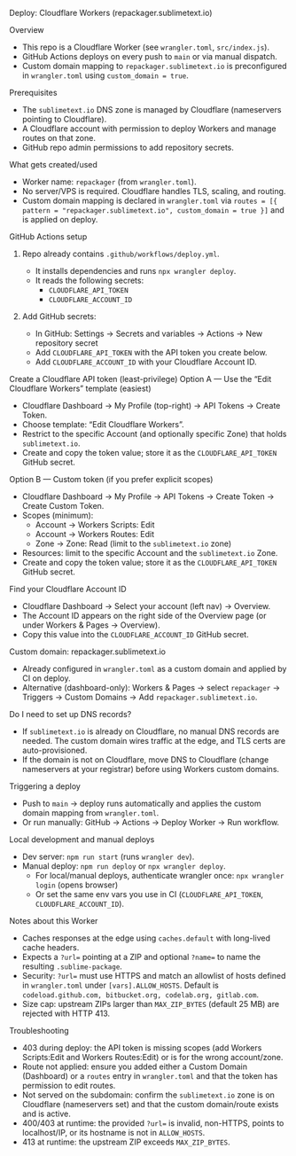 Deploy: Cloudflare Workers (repackager.sublimetext.io)

Overview
- This repo is a Cloudflare Worker (see `wrangler.toml`, `src/index.js`).
- GitHub Actions deploys on every push to `main` or via manual dispatch.
- Custom domain mapping to `repackager.sublimetext.io` is preconfigured in `wrangler.toml` using `custom_domain = true`.

Prerequisites
- The `sublimetext.io` DNS zone is managed by Cloudflare (nameservers pointing to Cloudflare).
- A Cloudflare account with permission to deploy Workers and manage routes on that zone.
- GitHub repo admin permissions to add repository secrets.

What gets created/used
- Worker name: `repackager` (from `wrangler.toml`).
- No server/VPS is required. Cloudflare handles TLS, scaling, and routing.
- Custom domain mapping is declared in `wrangler.toml` via `routes = [{ pattern = "repackager.sublimetext.io", custom_domain = true }]` and is applied on deploy.

GitHub Actions setup
1) Repo already contains `.github/workflows/deploy.yml`.
   - It installs dependencies and runs `npx wrangler deploy`.
   - It reads the following secrets:
     - `CLOUDFLARE_API_TOKEN`
     - `CLOUDFLARE_ACCOUNT_ID`

2) Add GitHub secrets:
   - In GitHub: Settings → Secrets and variables → Actions → New repository secret
   - Add `CLOUDFLARE_API_TOKEN` with the API token you create below.
   - Add `CLOUDFLARE_ACCOUNT_ID` with your Cloudflare Account ID.

Create a Cloudflare API token (least-privilege)
Option A — Use the “Edit Cloudflare Workers” template (easiest)
- Cloudflare Dashboard → My Profile (top-right) → API Tokens → Create Token.
- Choose template: “Edit Cloudflare Workers”.
- Restrict to the specific Account (and optionally specific Zone) that holds `sublimetext.io`.
- Create and copy the token value; store it as the `CLOUDFLARE_API_TOKEN` GitHub secret.

Option B — Custom token (if you prefer explicit scopes)
- Cloudflare Dashboard → My Profile → API Tokens → Create Token → Create Custom Token.
- Scopes (minimum):
  - Account → Workers Scripts: Edit
  - Account → Workers Routes: Edit
  - Zone → Zone: Read (limit to the `sublimetext.io` zone)
- Resources: limit to the specific Account and the `sublimetext.io` Zone.
- Create and copy the token value; store it as the `CLOUDFLARE_API_TOKEN` GitHub secret.

Find your Cloudflare Account ID
- Cloudflare Dashboard → Select your account (left nav) → Overview.
- The Account ID appears on the right side of the Overview page (or under Workers & Pages → Overview).
- Copy this value into the `CLOUDFLARE_ACCOUNT_ID` GitHub secret.

Custom domain: repackager.sublimetext.io
- Already configured in `wrangler.toml` as a custom domain and applied by CI on deploy.
- Alternative (dashboard-only): Workers & Pages → select `repackager` → Triggers → Custom Domains → Add `repackager.sublimetext.io`.

Do I need to set up DNS records?
- If `sublimetext.io` is already on Cloudflare, no manual DNS records are needed. The custom domain wires traffic at the edge, and TLS certs are auto-provisioned.
- If the domain is not on Cloudflare, move DNS to Cloudflare (change nameservers at your registrar) before using Workers custom domains.

Triggering a deploy
- Push to `main` → deploy runs automatically and applies the custom domain mapping from `wrangler.toml`.
- Or run manually: GitHub → Actions → Deploy Worker → Run workflow.

Local development and manual deploys
- Dev server: `npm run start` (runs `wrangler dev`).
- Manual deploy: `npm run deploy` or `npx wrangler deploy`.
  - For local/manual deploys, authenticate wrangler once: `npx wrangler login` (opens browser)
  - Or set the same env vars you use in CI (`CLOUDFLARE_API_TOKEN`, `CLOUDFLARE_ACCOUNT_ID`).

Notes about this Worker
- Caches responses at the edge using `caches.default` with long-lived cache headers.
- Expects a `?url=` pointing at a ZIP and optional `?name=` to name the resulting `.sublime-package`.
- Security: `?url=` must use HTTPS and match an allowlist of hosts defined in `wrangler.toml` under `[vars].ALLOW_HOSTS`. Default is `codeload.github.com, bitbucket.org, codelab.org, gitlab.com`.
- Size cap: upstream ZIPs larger than `MAX_ZIP_BYTES` (default 25 MB) are rejected with HTTP 413.

Troubleshooting
- 403 during deploy: the API token is missing scopes (add Workers Scripts:Edit and Workers Routes:Edit) or is for the wrong account/zone.
- Route not applied: ensure you added either a Custom Domain (Dashboard) or a `routes` entry in `wrangler.toml` and that the token has permission to edit routes.
- Not served on the subdomain: confirm the `sublimetext.io` zone is on Cloudflare (nameservers set) and that the custom domain/route exists and is active.
- 400/403 at runtime: the provided `?url=` is invalid, non-HTTPS, points to localhost/IP, or its hostname is not in `ALLOW_HOSTS`.
- 413 at runtime: the upstream ZIP exceeds `MAX_ZIP_BYTES`.
